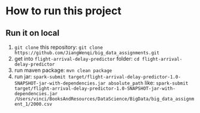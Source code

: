 # How to run this project
## Run it on local

1. `git clone` this repository: 
   `git clone https://github.com/JiangWenqi/big_data_assignments.git`
2. get into `flight-arrival-delay-predictor` folder: 
   `cd flight-arrival-delay-predictor` 
3. run maven package: 
   `mvn clean package`
4. run jar: 
   `spark-submit target/flight-arrival-delay-predictor-1.0-SNAPSHOT-jar-with-dependencies.jar absolute_path`
   like:
   `spark-submit  target/flight-arrival-delay-predictor-1.0-SNAPSHOT-jar-with-dependencies.jar /Users/vinci/BooksAndResources/DataScience/BigData/big_data_assignment_1/2000.csv`